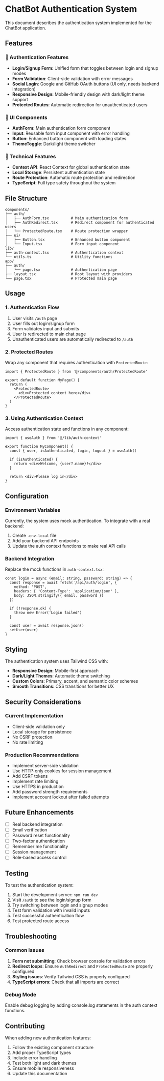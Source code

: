 # ChatBot Authentication System

This document describes the authentication system implemented for the ChatBot application.

## Features

### 🔐 Authentication Features
- **Login/Signup Form**: Unified form that toggles between login and signup modes
- **Form Validation**: Client-side validation with error messages
- **Social Login**: Google and GitHub OAuth buttons (UI only, needs backend integration)
- **Responsive Design**: Mobile-friendly design with dark/light theme support
- **Protected Routes**: Automatic redirection for unauthenticated users

### 🎨 UI Components
- **AuthForm**: Main authentication form component
- **Input**: Reusable form input component with error handling
- **Button**: Enhanced button component with loading states
- **ThemeToggle**: Dark/light theme switcher

### 🚀 Technical Features
- **Context API**: React Context for global authentication state
- **Local Storage**: Persistent authentication state
- **Route Protection**: Automatic route protection and redirection
- **TypeScript**: Full type safety throughout the system

## File Structure

```
components/
├── auth/
│   ├── AuthForm.tsx          # Main authentication form
│   ├── AuthRedirect.tsx      # Redirect component for authenticated users
│   └── ProtectedRoute.tsx    # Route protection wrapper
├── ui/
│   ├── Button.tsx            # Enhanced button component
│   └── Input.tsx             # Form input component
lib/
├── auth-context.tsx          # Authentication context
└── utils.ts                  # Utility functions
app/
├── auth/
│   └── page.tsx              # Authentication page
├── layout.tsx                # Root layout with providers
└── page.tsx                  # Protected main page
```

## Usage

### 1. Authentication Flow
1. User visits `/auth` page
2. User fills out login/signup form
3. Form validates input and submits
4. User is redirected to main chat page
5. Unauthenticated users are automatically redirected to `/auth`

### 2. Protected Routes
Wrap any component that requires authentication with `ProtectedRoute`:

```tsx
import { ProtectedRoute } from '@/components/auth/ProtectedRoute'

export default function MyPage() {
  return (
    <ProtectedRoute>
      <div>Protected content here</div>
    </ProtectedRoute>
  )
}
```

### 3. Using Authentication Context
Access authentication state and functions in any component:

```tsx
import { useAuth } from '@/lib/auth-context'

export function MyComponent() {
  const { user, isAuthenticated, login, logout } = useAuth()
  
  if (isAuthenticated) {
    return <div>Welcome, {user?.name}!</div>
  }
  
  return <div>Please log in</div>
}
```

## Configuration

### Environment Variables
Currently, the system uses mock authentication. To integrate with a real backend:

1. Create `.env.local` file
2. Add your backend API endpoints
3. Update the auth context functions to make real API calls

### Backend Integration
Replace the mock functions in `auth-context.tsx`:

```tsx
const login = async (email: string, password: string) => {
  const response = await fetch('/api/auth/login', {
    method: 'POST',
    headers: { 'Content-Type': 'application/json' },
    body: JSON.stringify({ email, password })
  })
  
  if (!response.ok) {
    throw new Error('Login failed')
  }
  
  const user = await response.json()
  setUser(user)
}
```

## Styling

The authentication system uses Tailwind CSS with:
- **Responsive Design**: Mobile-first approach
- **Dark/Light Themes**: Automatic theme switching
- **Custom Colors**: Primary, accent, and semantic color schemes
- **Smooth Transitions**: CSS transitions for better UX

## Security Considerations

### Current Implementation
- Client-side validation only
- Local storage for persistence
- No CSRF protection
- No rate limiting

### Production Recommendations
- Implement server-side validation
- Use HTTP-only cookies for session management
- Add CSRF tokens
- Implement rate limiting
- Use HTTPS in production
- Add password strength requirements
- Implement account lockout after failed attempts

## Future Enhancements

- [ ] Real backend integration
- [ ] Email verification
- [ ] Password reset functionality
- [ ] Two-factor authentication
- [ ] Remember me functionality
- [ ] Session management
- [ ] Role-based access control

## Testing

To test the authentication system:

1. Start the development server: `npm run dev`
2. Visit `/auth` to see the login/signup form
3. Try switching between login and signup modes
4. Test form validation with invalid inputs
5. Test successful authentication flow
6. Test protected route access

## Troubleshooting

### Common Issues

1. **Form not submitting**: Check browser console for validation errors
2. **Redirect loops**: Ensure `AuthRedirect` and `ProtectedRoute` are properly configured
3. **Styling issues**: Verify Tailwind CSS is properly configured
4. **TypeScript errors**: Check that all imports are correct

### Debug Mode
Enable debug logging by adding console.log statements in the auth context functions.

## Contributing

When adding new authentication features:

1. Follow the existing component structure
2. Add proper TypeScript types
3. Include error handling
4. Test both light and dark themes
5. Ensure mobile responsiveness
6. Update this documentation
